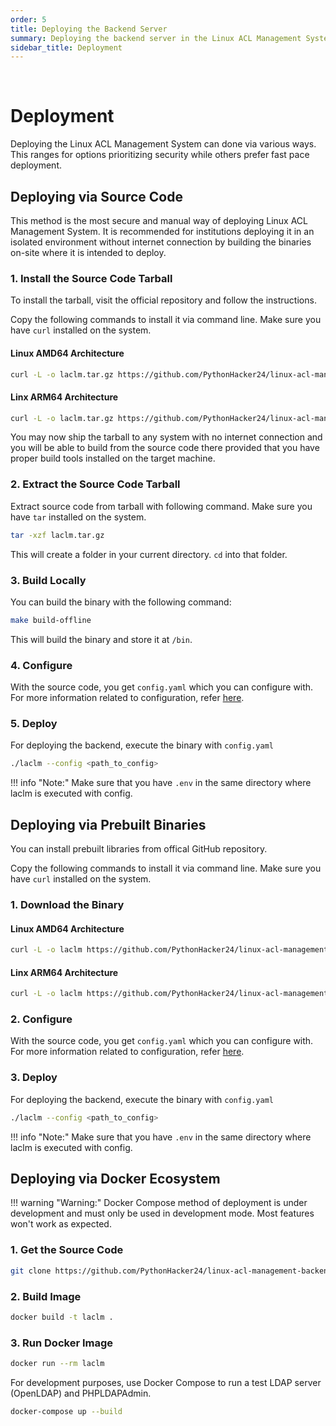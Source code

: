 ```yaml
---
order: 5
title: Deploying the Backend Server
summary: Deploying the backend server in the Linux ACL Management System 
sidebar_title: Deployment 
---
```


<br>

# Deployment

Deploying the Linux ACL Management System can done via various ways. This ranges for options prioritizing security while others prefer fast pace deployment.

## Deploying via Source Code

This method is the most secure and manual way of deploying Linux ACL Management System. It is recommended for institutions deploying it in an isolated environment without internet connection by building the binaries on-site where it is intended to deploy.

### 1. Install the Source Code Tarball

To install the tarball, visit the official repository and follow the instructions.

Copy the following commands to install it via command line. Make sure you have `curl` installed on the system.

#### Linux AMD64 Architecture

```bash
curl -L -o laclm.tar.gz https://github.com/PythonHacker24/linux-acl-management-backend/raw/refs/heads/development-v1/build/laclm-linux-amd64-source.tar.gz
```

#### Linx ARM64 Architecture

```bash
curl -L -o laclm.tar.gz https://github.com/PythonHacker24/linux-acl-management-backend/raw/refs/heads/development-v1/build/laclm-linux-arm64-source.tar.gz
```

You may now ship the tarball to any system with no internet connection and you will be able to build from the source code there provided that you have proper build tools installed on the target machine.

### 2. Extract the Source Code Tarball

Extract source code from tarball with following command. Make sure you have `tar` installed on the system.

```bash
tar -xzf laclm.tar.gz
```

This will create a folder in your current directory. `cd` into that folder.

### 3. Build Locally

You can build the binary with the following command:

```bash
make build-offline
```

This will build the binary and store it at `/bin`.

### 4. Configure

With the source code, you get `config.yaml` which you can configure with. For more information related to configuration, refer [here]().

### 5. Deploy

For deploying the backend, execute the binary with `config.yaml`

```bash
./laclm --config <path_to_config>
```

!!! info "Note:"
    Make sure that you have `.env` in the same directory where laclm is executed with config.

## Deploying via Prebuilt Binaries

You can install prebuilt libraries from offical GitHub repository. 

Copy the following commands to install it via command line. Make sure you have `curl` installed on the system.

### 1. Download the Binary

#### Linux AMD64 Architecture

```bash
curl -L -o laclm https://github.com/PythonHacker24/linux-acl-management-backend/raw/refs/heads/development-v1/bin/laclm-linux-amd64
```

#### Linx ARM64 Architecture

```bash
curl -L -o laclm https://github.com/PythonHacker24/linux-acl-management-backend/raw/refs/heads/development-v1/bin/laclm-linux-amd64
```

### 2. Configure

With the source code, you get `config.yaml` which you can configure with. For more information related to configuration, refer [here]().

### 3. Deploy

For deploying the backend, execute the binary with `config.yaml`

```bash
./laclm --config <path_to_config>
```

!!! info "Note:"
    Make sure that you have `.env` in the same directory where laclm is executed with config.

## Deploying via Docker Ecosystem

!!! warning "Warning:"
    Docker Compose method of deployment is under development and must only be used in development mode. Most features won't work as expected.

### 1. Get the Source Code

```bash
git clone https://github.com/PythonHacker24/linux-acl-management-backend
```

### 2. Build Image

```bash
docker build -t laclm .
```

### 3. Run Docker Image

```bash
docker run --rm laclm
```

For development purposes, use Docker Compose to run a test LDAP server (OpenLDAP) and PHPLDAPAdmin.

```bash
docker-compose up --build
```
